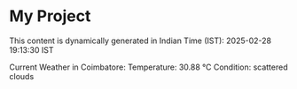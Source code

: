 # My Project

This content is dynamically generated in Indian Time (IST): 2025-02-28 19:13:30 IST


Current Weather in Coimbatore:
Temperature: 30.88 °C
Condition: scattered clouds
